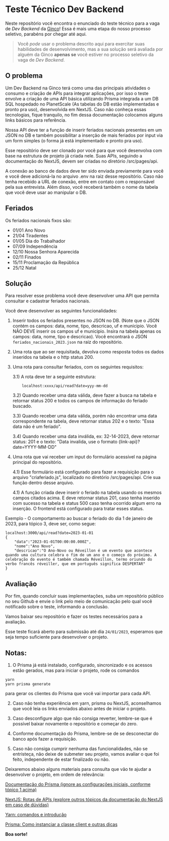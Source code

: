 # Teste Técnico Dev Backend

Neste repositório você encontra o enunciado do teste técnico para a vaga de
_Dev Backend_ da [Ginco](https://gincourbanismo.com.br/aginco/2/ha-20-anos-te-ajudamos-a-concretizar-seus-sonhos)! Essa é mais uma etapa do nosso processo seletivo, parabéns por chegar até aqui.

> Você _pode_ usar o problema descrito aqui para exercitar suas habilidades de
> desenvolvimento, mas a sua solução será avaliada por alguém da Ginco
> **apenas se** você estiver no processo seletivo da vaga de _Dev
> Backend_.

## O problema

Um Dev Backend na Ginco terá como uma das principais atividades o consumo e criação de APIs para integrar aplicações, por isso o teste envolve a criação de uma API básica utilizando Prisma integrada a um DB SQL hospedado no PlanetScale (As tabelas do DB estão implementadas e pronto pra uso), desenvolvida em NextJS. Caso não conheça essas tecnologias, fique tranquilo, no fim dessa documentação colocamos alguns links básicos para referência.

Nossa API deve ter a função de inserir feriados nacionais presentes em um JSON no DB e também possibilitar a inserção de mais feriados por input via um form simples (o forma já está implementado e pronto pra uso).

Esse repositório deve ser clonado por você para que você desenvolva com base na estrutura de projeto já criada nele. Suas APIs, seguindo a documentação do NextJS, devem ser criadas no diretório /src/pages/api.

A conexão ao banco de dados deve ter sido enviada previamente para você e você deve adicioná-la no arquivo .env na raiz desse repositório. Caso não tenha recebido a URL de conexão, entre em contato com o responsável pela sua entrevista.
Além disso, você receberá também o nome da tabela que você deve usar ao manipular o DB.

## Feriados

Os feriados nacionais fixos são:

- 01/01 Ano Novo
- 21/04 Tiradentes
- 01/05 Dia do Trabalhador
- 07/09 Independência
- 12/10 Nossa Senhora Aparecida
- 02/11 Finados
- 15/11 Proclamação da República
- 25/12 Natal

## Solução

Para resolver esse problema você deve desenvolver uma API que permita consultar
e cadastrar feriados nacionais.

Você deve desenvolver as seguintes funcionalidades:

1. Inserir todos os feriados presentes no JSON no DB. (Note que o JSON contém os campos: data, nome, tipo, descricao, uf e municipio. Você NÂO DEVE inserir os campos uf e municipio. Insira na tabela apenas os campos: data, nome, tipo e descricao). Você encontrará o JSON `feriados_nacionais_2023.json` na raiz do repositório.

2. Uma rota que ao ser requisitada, devolva como resposta todos os dados inseridos na tabela e o http status 200.

3. Uma rota para consultar feriados, com os seguintes requisitos:

   3.1) A rota deve ter a seguinte estrutura:

   ```
       localhost:xxxx/api/read?date=yyy-mm-dd
   ```

   3.2) Quando receber uma data válida, deve fazer a busca na tabela e retornar status 200 e todos os campos de informação do feriado buscado.

   3.3) Quando receber uma data válida, porém não encontrar uma data correspondente na tabela, deve retornar status 202 e o texto: "Essa data não é um feriado".

   3.4) Quando receber uma data inválida, ex: 32-14-2023, deve retornar status: 201 e o texto: "Data invalida, use o formato {link-api}?date=YYYY-MM-DD"

4. Uma rota que vai receber um input do formulário acessível na página principal do repositório.

   4.1) Esse formulário está configurado para fazer a requisição para o arquivo "criaferiado.js", localizado no diretório /src/pages/api. Crie sua função dentro desse arquivo.

   4.1) A função criada deve inserir o feriado na tabela usando os mesmos campos citados acima. E deve retornar status 201, caso tenha inserido com sucesso na tabela e status 500 caso tenha ocorrido algum erro na inserção. O frontend está configurado para tratar esses status.

Exemplo - O comportamento ao buscar o feriado do dia 1 de janeiro de 2023, para tópico 3, deve ser, como segue:

```
localhost:3000/api/read?date=2023-01-01
{
    "data":"2023-01-01T00:00:00.000Z",
    "nome":"Ano Novo",
    "descricao":"O Ano-Novo ou Réveillon é um evento que acontece quando uma cultura celebra o fim de um ano e o começo do próximo. A celebração do evento é também chamada Réveillon, termo oriundo do verbo francês réveiller, que em português significa DESPERTAR"
}
```

## Avaliação


Por fim, quando concluir suas implementações, suba um repositório público no seu Github e envie o link pelo meio de comunicação pelo qual você notificado sobre o teste, informando a conclusão. 

Vamos baixar seu repositório e fazer os testes necessários para a avaliação.

Esse teste ficará aberto para submissão até dia `24/01/2023`, esperamos que seja tempo suficiente para desenvolver o projeto.

## Notas:
1) O Prisma já está instalado, configurado, sincronizado e os acessos estão gerados, mas para iniciar o projeto, rode os comandos
```
yarn
yarn prisma generate
```
para gerar os clientes do Prisma que você vai importar para cada API. 


2) Caso não tenha experiência em yarn, prisma ou NextJS, aconselhamos que você leia os links enviados abaixo antes de iniciar o projeto. 

3) Caso desconfigure algo que não consiga reverter, lembre-se que é possível baixar novamente o repositório e começar do zero. 

4) Conforme documentação do Prisma, lembre-se de se desconectar do banco após fazer a requisição.

5) Caso não consiga cumprir nenhuma das funcionalidades, não se entristeça, não deixe de submeter seu projeto, vamos avaliar o que foi feito, independente de estar finalizado ou não. 

Deixaremos abaixo alguns materiais para consulta que vão te ajudar a desenvolver o projeto, em ordem de relevância:

[Documentação do Prisma (ignore as configurações iniciais, conforme tópico 1 acima)](https://www.prisma.io/docs/getting-started/quickstart)

[NextJS: Rotas de APIs (explore outros tópicos da documentação do NextJS em caso de dúvidas)](https://nextjs.org/learn/basics/api-routes/creating-api-routes)

[Yarn: comandos e introdução](https://blog.betrybe.com/desenvolvimento-web/yarn/)

[Prisma: Como instanciar a classe client e outras dicas](https://prensa.li/prensa/como-criar-um-sistema-crud-com-o-prisma/)

**Boa sorte!**


